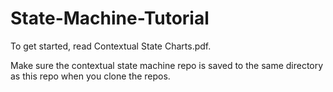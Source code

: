 # State-Machine-Tutorial

To get started, read Contextual State Charts.pdf.

Make sure the contextual state machine repo is saved to the same directory as this repo when you clone the repos.
